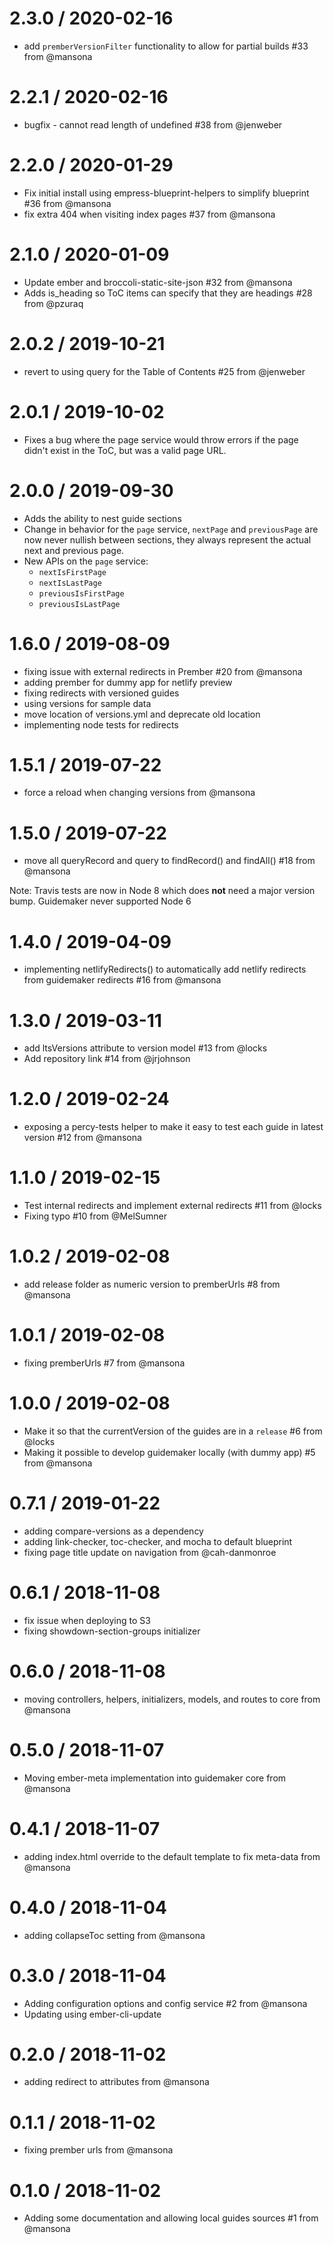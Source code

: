 
2.3.0 / 2020-02-16
==================

  * add `premberVersionFilter` functionality to allow for partial builds #33 from @mansona

2.2.1 / 2020-02-16
==================

  * bugfix - cannot read length of undefined #38 from @jenweber

2.2.0 / 2020-01-29
==================

  * Fix initial install using empress-blueprint-helpers to simplify blueprint  #36 from @mansona
  * fix extra 404 when visiting index pages #37 from @mansona

2.1.0 / 2020-01-09
==================

  * Update ember and broccoli-static-site-json #32 from @mansona
  * Adds is_heading so ToC items can specify that they are headings #28 from @pzuraq

2.0.2 / 2019-10-21
==================

  * revert to using query for the Table of Contents #25 from @jenweber

2.0.1 / 2019-10-02
==================

  * Fixes a bug where the page service would throw errors if the page didn't
    exist in the ToC, but was a valid page URL.

2.0.0 / 2019-09-30
==================

  * Adds the ability to nest guide sections
  * Change in behavior for the `page` service, `nextPage` and `previousPage` are now never nullish between sections, they always represent the actual next and previous page.
  * New APIs on the `page` service:
    * `nextIsFirstPage`
    * `nextIsLastPage`
    * `previousIsFirstPage`
    * `previousIsLastPage`

1.6.0 / 2019-08-09
==================

  * fixing issue with external redirects in Prember #20 from @mansona
  * adding prember for dummy app for netlify preview
  * fixing redirects with versioned guides
  * using versions for sample data
  * move location of versions.yml and deprecate old location
  * implementing node tests for redirects

1.5.1 / 2019-07-22
==================

  * force a reload when changing versions from @mansona

1.5.0 / 2019-07-22
==================

  * move all queryRecord and query to findRecord() and findAll() #18 from @mansona

Note: Travis tests are now in Node 8 which does **not** need a major version bump. Guidemaker never supported Node 6

1.4.0 / 2019-04-09
==================

  * implementing netlifyRedirects() to automatically add netlify redirects from guidemaker redirects #16 from @mansona

1.3.0 / 2019-03-11
==================

  * add ltsVersions attribute to version model #13 from @locks
  * Add repository link #14 from @jrjohnson

1.2.0 / 2019-02-24
==================

  * exposing a percy-tests helper to make it easy to test each guide in latest version #12 from @mansona

1.1.0 / 2019-02-15
==================

  * Test internal redirects and implement external redirects #11 from @locks
  * Fixing typo #10 from @MelSumner

1.0.2 / 2019-02-08
==================

  * add release folder as numeric version to premberUrls #8 from @mansona

1.0.1 / 2019-02-08
==================

  * fixing premberUrls #7 from @mansona

1.0.0 / 2019-02-08
==================

  * Make it so that the currentVersion of the guides are in a `release` #6 from @locks
  * Making it possible to develop guidemaker locally (with dummy app) #5 from @mansona

0.7.1 / 2019-01-22
==================

  * adding compare-versions as a dependency
  * adding link-checker, toc-checker, and mocha to default blueprint
  * fixing page title update on navigation from @cah-danmonroe

0.6.1 / 2018-11-08
==================

  * fix issue when deploying to S3
  * fixing showdown-section-groups initializer

0.6.0 / 2018-11-08
==================

  * moving controllers, helpers, initializers, models, and routes to core from @mansona

0.5.0 / 2018-11-07
==================

  * Moving ember-meta implementation into guidemaker core from @mansona

0.4.1 / 2018-11-07
==================

  * adding index.html override to the default template to fix meta-data from @mansona

0.4.0 / 2018-11-04
==================

  * adding collapseToc setting from @mansona

0.3.0 / 2018-11-04
==================

  * Adding configuration options and config service #2 from @mansona
  * Updating using ember-cli-update

0.2.0 / 2018-11-02
==================

  * adding redirect to attributes from @mansona

0.1.1 / 2018-11-02
==================

  * fixing prember urls from @mansona

0.1.0 / 2018-11-02
==================

  * Adding some documentation and allowing local guides sources #1 from @mansona
